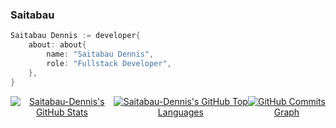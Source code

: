 ### Saitabau

```go
Saitabau Dennis := developer{
    about: about{
        name: "Saitabau Dennis",
        role: "Fullstack Developer",
    },
}

```

<div align="center">
  <div style="display: flex; justify-content: center;">
    <a href="http://www.github.com/Saitabau-Dennis"><img src="https://github-readme-stats.vercel.app/api?username=Saitabau-Dennis&show_icons=true&bg_color=1e1e2e&text_color=cdd6f4&icon_color=89b4fa&title_color=89b4fa" alt="Saitabau-Dennis's GitHub Stats" /></a>
    <a href="http://www.github.com/Saitabau-Dennis"><img src="https://github-readme-stats.vercel.app/api/top-langs/?username=Saitabau-Dennis&layout=donut&bg_color=1e1e2e&text_color=cdd6f4&icon_color=89b4fa&title_color=89b4fa" alt="Saitabau-Dennis's GitHub Top Languages" /></a>
    <a href="http://www.github.com/Saitabau-Dennis"><img src="https://github-readme-activity-graph.vercel.app/graph?username=Saitabau-Dennis&bg_color=1e1e2e&color=cdd6f4&line=89b4fa&point=cdd6f4&area_color=1e1e2e&area=true&custom_title=GitHub%20Commits%20Graph" alt="GitHub Commits Graph" /></a>
  </div>
</div>
